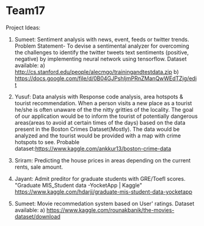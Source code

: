 # Team17
 Project Ideas:
1. Sumeet: Sentiment analysis with news, event, feeds or twitter trends.
Problem Statement- To devise a sentimental analyzer for overcoming the challenges to identify the twitter tweets text sentiments (positive, negative) by implementing neural network using tensorflow.
Dataset available: a) http://cs.stanford.edu/people/alecmgo/trainingandtestdata.zip
                    b) https://docs.google.com/file/d/0B04GJPshIjmPRnZManQwWEdTZjg/edit
2. Yusuf: Data analysis with Response code analysis, area hotspots & tourist recommendation.
 When a person visits a new place as a tourist he/she is often unaware of the the nitty gritties of the locality. The goal of our application would be to inform the tourist of potentially dangerous areas(areas to  avoid at certain times of the days) based on the data present in the Boston Crimes Dataset(Mostly). The data would be analyzed and the tourist would be provided with a map with crime hotspots to see.
          Probable dataset:https://www.kaggle.com/ankkur13/boston-crime-data

3. Sriram: Predicting the house prices in areas depending on the current rents, sale amount.

4. Jayant: Admit preditor for graduate students with GRE/Toefl scores.
"Graduate MIS_Student data -YocketApp | Kaggle" https://www.kaggle.com/hdarji/graduate-mis-student-data-yocketapp

5. Sumeet: Movie recommedation system based on User' ratings.
Dataset available: a) https://www.kaggle.com/rounakbanik/the-movies-dataset/download
